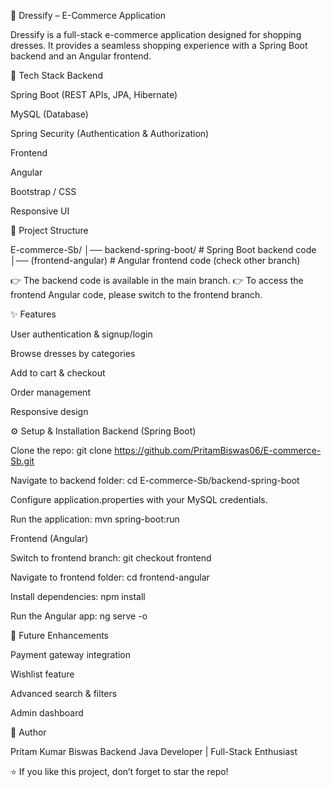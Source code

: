 👗 Dressify – E-Commerce Application

Dressify is a full-stack e-commerce application designed for shopping dresses.
It provides a seamless shopping experience with a Spring Boot backend and an Angular frontend.

🚀 Tech Stack
Backend

Spring Boot (REST APIs, JPA, Hibernate)

MySQL (Database)

Spring Security (Authentication & Authorization)

Frontend

Angular

Bootstrap / CSS

Responsive UI

📂 Project Structure

E-commerce-Sb/
│── backend-spring-boot/ # Spring Boot backend code
│── (frontend-angular) # Angular frontend code (check other branch)

👉 The backend code is available in the main branch.
👉 To access the frontend Angular code, please switch to the frontend branch.

✨ Features

User authentication & signup/login

Browse dresses by categories

Add to cart & checkout

Order management

Responsive design

⚙️ Setup & Installation
Backend (Spring Boot)

Clone the repo:
git clone https://github.com/PritamBiswas06/E-commerce-Sb.git

Navigate to backend folder:
cd E-commerce-Sb/backend-spring-boot

Configure application.properties with your MySQL credentials.

Run the application:
mvn spring-boot:run

Frontend (Angular)

Switch to frontend branch:
git checkout frontend

Navigate to frontend folder:
cd frontend-angular

Install dependencies:
npm install

Run the Angular app:
ng serve -o

🎯 Future Enhancements

Payment gateway integration

Wishlist feature

Advanced search & filters

Admin dashboard

📌 Author

Pritam Kumar Biswas
Backend Java Developer | Full-Stack Enthusiast

⭐ If you like this project, don’t forget to star the repo!

